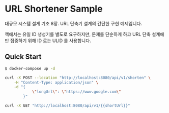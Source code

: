 # URL Shortener Sample

대규모 시스템 설계 기초 8장. URL 단축기 설계의 간단한 구현 예제입니다.

책에서는 유일 ID 생성기를 별도로 요구하지만, 문제를 단순하게 하고 URL 단축 설계에만 집중하기 위해 ID 로는 ULID 를 사용합니다.

## Quick Start

```bash
$ docker-compose up -d
```

```bash
curl -X POST --location "http://localhost:8080/api/v1/shorten" \
    -H "Content-Type: application/json" \
    -d "{
            \"longUrl\": \"https://www.google.com\"
        }"
```

```bash
curl -X GET "http://localhost:8080/api/v1/{{shortUrl}}"
```
